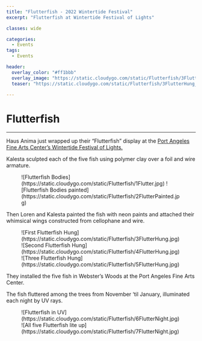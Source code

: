 ```yaml
---
title: "Flutterfish - 2022 Wintertide Festival"
excerpt: "Flutterfish at Wintertide Festival of Lights"

classes: wide

categories:
  - Events
tags:
  - Events

header:
  overlay_color: "#ff1bbb"
  overlay_image: "https://static.cloudygo.com/static/Flutterfish/3FlutterHung.jpg"
  teaser: "https://static.cloudygo.com/static/Flutterfish/3FlutterHung_thumb.jpg"

---
```


# Flutterfish
---

Haus Anima just wrapped up their “Flutterfish” display at the
[Port Angeles Fine Arts Center’s Wintertide Festival of Lights.](
https://www.visitportangeles.com/event/wintertide-light-art-experience/)

Kalesta sculpted each of the five fish using polymer clay over a foil and wire armature.

<figure class="half" markdown="span">
![Flutterfish Bodies](https://static.cloudygo.com/static/Flutterfish/1Flutter.jpg)
![Flutterfish Bodies painted](https://static.cloudygo.com/static/Flutterfish/2FlutterPainted.jpg)
</figure>

Then Loren and Kalesta painted the fish with neon paints and attached their whimsical wings constructed from cellophane and wire.

<figure class="third" markdown="span">
![First Flutterfish Hung](https://static.cloudygo.com/static/Flutterfish/3FlutterHung.jpg)
![Second Flutterfish Hung](https://static.cloudygo.com/static/Flutterfish/4FlutterHung.jpg)
![Three Flutterfish Hung](https://static.cloudygo.com/static/Flutterfish/5FlutterHung.jpg)
</figure>

They installed the five fish in Webster’s Woods at the Port Angeles Fine Arts Center.

The fish fluttered among the trees from November ‘til January, illuminated each night by UV rays.

<figure class="half" markdown="span">
![Flutterfish in UV](https://static.cloudygo.com/static/Flutterfish/6FlutterNight.jpg)
![All five Flutterfish lite up](https://static.cloudygo.com/static/Flutterfish/7FlutterNight.jpg)
</figure>

